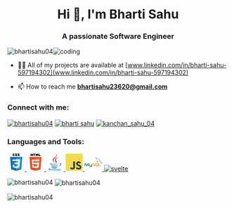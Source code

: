 <h1 align="center">Hi 👋, I'm Bharti Sahu</h1>
<h3 align="center">A passionate Software Engineer</h3>

<img align="right" alt= "coding" width="400" src ="https://camo.githubusercontent.com/2366b34bb903c09617990fb5fff4622f3e941349e846ddb7e73df872a9d21233/68747470733a2f2f63646e2e6472696262626c652e636f6d2f75736572732f3733303730332f73637265656e73686f74732f363538313234332f6176656e746f2e676966">

<p align="left"> <img src="https://komarev.com/ghpvc/?username=bhartisahu04&label=Profile%20views&color=0e75b6&style=flat" alt="bhartisahu04" /> </p>

- 👨‍💻 All of my projects are available at [www.linkedin.com/in/bharti-sahu-597194302](www.linkedin.com/in/bharti-sahu-597194302)

- 📫 How to reach me **bhartisahu23620@gmail.com**

<h3 align="left">Connect with me:</h3>
<p align="left">
<a href="https://twitter.com/bhartisahu04" target="blank"><img align="center" src="https://raw.githubusercontent.com/rahuldkjain/github-profile-readme-generator/master/src/images/icons/Social/twitter.svg" alt="bhartisahu04" height="30" width="40" /></a>
<a href="https://linkedin.com/in/bharti sahu" target="blank"><img align="center" src="https://raw.githubusercontent.com/rahuldkjain/github-profile-readme-generator/master/src/images/icons/Social/linked-in-alt.svg" alt="bharti sahu" height="30" width="40" /></a>
<a href="https://instagram.com/kanchan_sahu_04" target="blank"><img align="center" src="https://raw.githubusercontent.com/rahuldkjain/github-profile-readme-generator/master/src/images/icons/Social/instagram.svg" alt="kanchan_sahu_04" height="30" width="40" /></a>
</p>

<h3 align="left">Languages and Tools:</h3>
<p align="left"> <a href="https://www.w3schools.com/css/" target="_blank" rel="noreferrer"> <img src="https://raw.githubusercontent.com/devicons/devicon/master/icons/css3/css3-original-wordmark.svg" alt="css3" width="40" height="40"/> </a> <a href="https://www.w3.org/html/" target="_blank" rel="noreferrer"> <img src="https://raw.githubusercontent.com/devicons/devicon/master/icons/html5/html5-original-wordmark.svg" alt="html5" width="40" height="40"/> </a> <a href="https://www.java.com" target="_blank" rel="noreferrer"> <img src="https://raw.githubusercontent.com/devicons/devicon/master/icons/java/java-original.svg" alt="java" width="40" height="40"/> </a> <a href="https://developer.mozilla.org/en-US/docs/Web/JavaScript" target="_blank" rel="noreferrer"> <img src="https://raw.githubusercontent.com/devicons/devicon/master/icons/javascript/javascript-original.svg" alt="javascript" width="40" height="40"/> </a> <a href="https://www.mysql.com/" target="_blank" rel="noreferrer"> <img src="https://raw.githubusercontent.com/devicons/devicon/master/icons/mysql/mysql-original-wordmark.svg" alt="mysql" width="40" height="40"/> </a> <a href="https://svelte.dev" target="_blank" rel="noreferrer"> <img src="https://upload.wikimedia.org/wikipedia/commons/1/1b/Svelte_Logo.svg" alt="svelte" width="40" height="40"/> </a> </p>

<p><img align="left" src="https://github-readme-stats.vercel.app/api/top-langs?username=bhartisahu04&show_icons=true&locale=en&layout=compact" alt="bhartisahu04" /></p>

<p>&nbsp;<img align="center" src="https://github-readme-stats.vercel.app/api?username=bhartisahu04&show_icons=true&locale=en" alt="bhartisahu04" /></p>

<p><img align="center" src="https://github-readme-streak-stats.herokuapp.com/?user=bhartisahu04&" alt="bhartisahu04" /></p>


